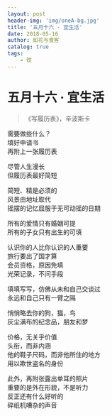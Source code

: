 ```yaml
---
layout: post
header-img: 'img/oneA-bg.jpg'
title: '五月十六 · 宜生活'
date: 2018-05-16
author: 如花与食客
catalog: true
tags:
    - 旼
---
```


# 五月十六 · 宜生活
> 《写履历表》，辛波斯卡

需要做些什么？<br>
填好申请书<br>
再附上一张履历表

尽管人生漫长<br>
但履历表最好简短

简短、精是必须的<br>
风景由地址取代<br>
摇摆的记忆屈服于无可动摇的日期

所有的爱情只有婚姻可提<br>
所有的子女只有出生的可填

认识你的人比你认识的人重要<br>
旅行要出了国才算<br>
会员资格，原因免填<br>
光荣记录，不问手段

填填写写，仿佛从未和自己交谈过<br>
永远和自己只有一臂之隔

悄悄略去你的狗，猫，鸟<br>
灰尘满布的纪念品，朋友和梦<br>

价格，无关乎价值<br>
头衔，而非内涵<br>
他的鞋子尺码，而非他所住的地方<br>
用以欺世盗名的身份

此外，再附张露出单耳的照片<br>
重要的是外在形貌，不是听力<br>
反正还有什么好听的<br>
碎纸机嘈杂的声音